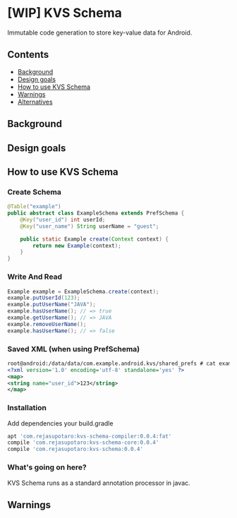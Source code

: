 [WIP] KVS Schema
==========

Immutable code generation to store key-value data for Android.

Contents
------------------

- [Background](#background)
- [Design goals](#design-goals)
- [How to use KVS Schema](#how-to-use-kvs-schema)
- [Warnings](#warnings)
- [Alternatives](#alternatives)


Background
------------------

Design goals
------------------

How to use KVS Schema
------------------


### Create Schema

```java
@Table("example")
public abstract class ExampleSchema extends PrefSchema {
    @Key("user_id") int userId;
    @Key("user_name") String userName = "guest";

    public static Example create(Context context) {
        return new Example(context);
    }
}
```

### Write And Read

```java
Example example = ExampleSchema.create(context);
example.putUserId(123);
example.putUserName("JAVA");
example.hasUserName(); // => true
example.getUserName(); // => JAVA
example.removeUserName();
example.hasUserName(); // => false
```

### Saved XML (when using PrefSchema)

```xml
root@android:/data/data/com.example.android.kvs/shared_prefs # cat example.xml
<?xml version='1.0' encoding='utf-8' standalone='yes' ?>
<map>
<string name="user_id">123</string>
</map>
```

### Installation

Add dependencies your build.gradle

```groovy
apt 'com.rejasupotaro:kvs-schema-compiler:0.0.4:fat'
compile 'com.rejasupotaro:kvs-schema-core:0.0.4'
compile 'com.rejasupotaro:kvs-schema:0.0.4'
```

### What's going on here?

KVS Schema runs as a standard annotation processor in javac.

Warnings
------------------
